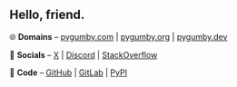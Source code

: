 ## Hello, friend.

🌐 **Domains** – [pygumby.com](https://pygumby.com) | [pygumby.org](https://pygumby.org) | [pygumby.dev](https://pygumby.dev)

💬 **Socials** – [X](https://x.com/pygumby) | [Discord](https://discordapp.com/users/pygumby) | [StackOverflow](https://stackoverflow.com/users/1981705/pygumby)

🤖 **Code** – [GitHub](https://github.com/pygumby) | [GitLab](https://gitlab.com/pygumby) | [PyPI](https://pypi.org/user/pygumby)
